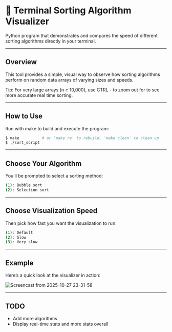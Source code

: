 # 📖 Terminal Sorting Algorithm Visualizer

Python program that demonstrates and compares the speed of different sorting algorithms directly in your terminal.

---

## Overview
This tool provides a simple, visual way to observe how sorting algorithms perform on random data arrays of varying sizes and speeds.

Tip: For very large arrays (n ≥ 10,000), use CTRL - to zoom out for to see more accurate real time sorting.

---

## How to Use

Run with make to build and execute the program:
```bash
$ make          # or 'make re' to rebuild, 'make clean' to clean up
$ ./sort_script
```

---

## Choose Your Algorithm

You’ll be prompted to select a sorting method:
```bash
(1): Bubble sort
(2): Selection sort
```

---

## Choose Visualization Speed

Then pick how fast you want the visualization to run:
```bash
(1): Default
(2): Slow
(3): Very slow
```

---

## Example

Here’s a quick look at the visualizer in action:

![Screencast from 2025-10-27 23-31-58](https://github.com/user-attachments/assets/6ad6c728-ee5b-405f-8d9b-0b56a7f0ddbb)

---

## TODO
- Add more algorithms
- Display real-time stats and more stats overall
